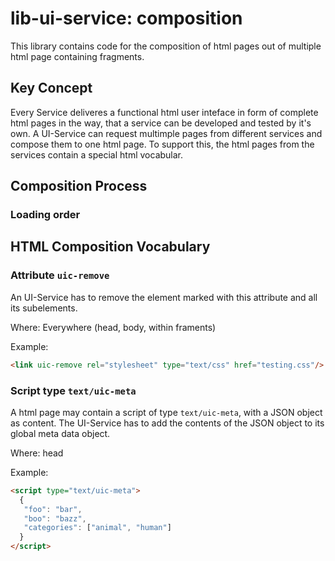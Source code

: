 # lib-ui-service: composition

This library contains code for the composition of html pages out of multiple html page containing fragments.

## Key Concept
Every Service deliveres a functional html user inteface in form of complete html pages in the way, that a service can be developed and tested
by it's own. A UI-Service can request multimple pages from different services and compose them to one html page. To support this, the html pages
from the services contain a special html vocabular.

## Composition Process
### Loading order

## HTML Composition Vocabulary

### Attribute `uic-remove`
An UI-Service has to remove the element marked with this attribute and all its subelements.

Where: Everywhere (head, body, within framents)

Example:

```html
<link uic-remove rel="stylesheet" type="text/css" href="testing.css"/>
```

### Script type `text/uic-meta`
A html page may contain a script of type `text/uic-meta`, with a JSON object as content.
The UI-Service has to add the contents of the JSON object to its global meta data object.

Where: head

Example:

```html
<script type="text/uic-meta">
  {
   "foo": "bar",
   "boo": "bazz",
   "categories": ["animal", "human"]
  }
</script>
```
